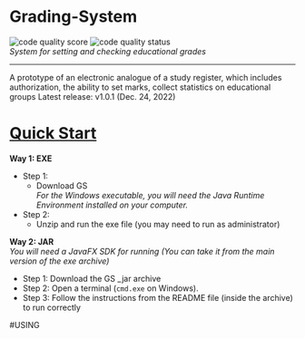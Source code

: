 # Grading-System
![code quality score](https://api.codiga.io/project/35249/score/svg)
![code quality status](https://api.codiga.io/project/35249/status/svg)
\
*System for setting and checking educational grades*

* * *
A prototype of an electronic analogue of a study register, which includes authorization, the ability to set marks, collect statistics on educational groups
Latest release:  v1.0.1 (Dec. 24, 2022)
# [Quick Start]()
**Way 1: EXE**
* Step 1:
  * Download GS\
    *For the Windows executable, you will need the Java Runtime Environment installed on your computer.*
* Step 2:  
  * Unzip and run the exe file (you may need to run as administrator)
  
**Way 2: JAR**\
      *You will need a JavaFX SDK for running (You can take it from the main version of the exe archive)*
* Step 1:  Download the GS _jar archive 
* Step 2:  Open a terminal (`cmd.exe` on Windows).
* Step 3:  Follow the instructions from the README file (inside the archive) to run correctly

#USING